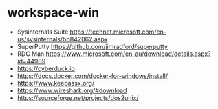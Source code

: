 # workspace-win

- Sysinternals Suite https://technet.microsoft.com/en-us/sysinternals/bb842062.aspx
- SuperPutty https://github.com/jimradford/superputty
- RDC Man https://www.microsoft.com/en-au/download/details.aspx?id=44989
- https://cyberduck.io
- https://docs.docker.com/docker-for-windows/install/
- https://www.keepassx.org/
- https://www.wireshark.org/#download
- https://sourceforge.net/projects/dos2unix/
